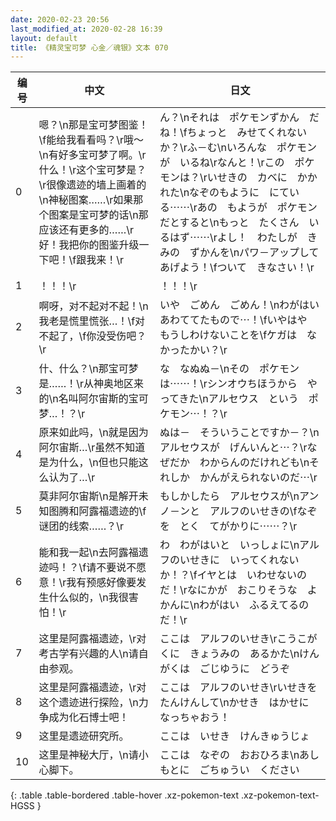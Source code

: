 ```yaml
---
date: 2020-02-23 20:56
last_modified_at: 2020-02-28 16:39
layout: default
title: 《精灵宝可梦 心金／魂银》文本 070
---
```

| 编号 | 中文 | 日文 |
| ---- | ---- | ---- |
| 0 | 嗯？\n那是宝可梦图鉴！\f能给我看看吗？\r哦～\n有好多宝可梦了啊。\r什么！\r这个宝可梦是？\r很像遗迹的墙上画着的\n神秘图案……\r如果那个图案是宝可梦的话\n那应该还有更多的……\r好！我把你的图鉴升级一下吧！\f跟我来！\r | ん？\nそれは　ポケモンずかん　だね！\fちょっと　みせてくれないか？\rふ－む\nいろんな　ポケモンが　いるね\rなんと！\rこの　ポケモンは？\rいせきの　カベに　かかれた\nなぞのもように　にている⋯⋯\rあの　もようが　ポケモンだとすると\nもっと　たくさん　いるはず⋯⋯\rよし！　わたしが　きみの　ずかんを\nパワ－アップして　あげよう！\fついて　きなさい！\r |
| 1 | ！！！\r | ！！！\r |
| 2 | 啊呀，对不起对不起！\n我老是慌里慌张…！\f对不起了，\f你没受伤吧？\r | いや　ごめん　ごめん！\nわがはい　あわててたもので⋯！\fいやはや　もうしわけないことを\fケガは　なかったかい？\r |
| 3 | 什、什么？\n那宝可梦是……！\r从神奥地区来的\n名叫阿尔宙斯的宝可梦…！？\r | な　なぬぬ－\nその　ポケモンは⋯⋯！\rシンオウちほうから　やってきた\nアルセウス　という　ポケモン⋯！？\r |
| 4 | 原来如此吗，\n就是因为阿尔宙斯…\r虽然不知道是为什么，\n但也只能这么认为了…\r | ぬは－　そういうことですか－？\nアルセウスが　げんいんと⋯？\rなぜだか　わからんのだけれども\nそれしか　かんがえられないのだ⋯\r |
| 5 | 莫非阿尔宙斯\n是解开未知图腾和阿露福遗迹的\f谜团的线索……？\r | もしかしたら　アルセウスが\nアンノ－ンと　アルフのいせきの\fなぞを　とく　てがかりに⋯⋯？\r |
| 6 | 能和我一起\n去阿露福遗迹吗！？\f请不要说不愿意！\r我有预感好像要发生什么似的，\n我很害怕！\r | わ　わがはいと　いっしょに\nアルフのいせきに　いってくれないか！？\fイヤとは　いわせないのだ！\rなにかが　おこりそうな　よかんに\nわがはい　ふるえてるのだ！\r |
| 7 | 这里是阿露福遗迹，\r对考古学有兴趣的人\n请自由参观。 | ここは　アルフのいせき\rこうこがくに　きょうみの　あるかた\nけんがくは　ごじゆうに　どうぞ |
| 8 | 这里是阿露福遗迹，\r对这个遗迹进行探险，\n力争成为化石博士吧！ | ここは　アルフのいせき\rいせきを　たんけんして\nかせき　はかせに　なっちゃおう！ |
| 9 | 这里是遗迹研究所。 | ここは　いせき　けんきゅうじょ |
| 10 | 这里是神秘大厅，\n请小心脚下。 | ここは　なぞの　おおひろま\nあしもとに　ごちゅうい　ください |
{: .table .table-bordered .table-hover .xz-pokemon-text .xz-pokemon-text-HGSS }